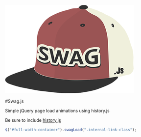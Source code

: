 ![Logo](https://github.com/coulbourne/Swag.js/blob/master/hat.png?raw=true)

#Swag.js

Simple jQuery page load animations using history.js

Be sure to include [history.js](https://github.com/browserstate/history.js)
```javascript
$("#full-width-container").swagLoad(".internal-link-class");
```
